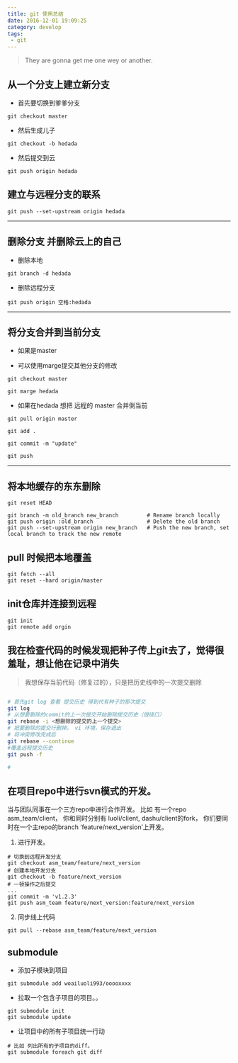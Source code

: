 ```yaml
---
title: git 使用总结
date: 2016-12-01 19:09:25
category: develop
tags:
 - git
---
```


> They are gonna get me one wey or another.

<!--more-->
## 从一个分支上建立新分支

- 首先要切换到爹爹分支
```
git checkout master
```
- 然后生成儿子
```
git checkout -b hedada
```
- 然后提交到云
```
git push origin hedada
```

## 建立与远程分支的联系
```
git push --set-upstream origin hedada
```
- - -

## 删除分支 并删除云上的自己

- 删除本地

```git
git branch -d hedada
```
- 删除远程分支
```
git push origin 空格:hedada
```
- - -

## 将分支合并到当前分支

- 如果是master

- 可以使用marge提交其他分支的修改

```git
git checkout master

git marge hedada
```
- 如果在hedada 想把 远程的 master 合并倒当前

```git
git pull origin master

git add .

git commit -m "update"

git push
```
-------------
## 将本地缓存的东东删除

```git
git reset HEAD
```
```git
git branch -m old_branch new_branch         # Rename branch locally    
git push origin :old_branch                 # Delete the old branch    
git push --set-upstream origin new_branch   # Push the new branch, set local branch to track the new remote
```


## pull 时候把本地覆盖
```
git fetch --all  
git reset --hard origin/master
```

## init仓库并连接到远程
```
git init
git remote add orgin
```


## 我在检查代码的时候发现把种子传上git去了，觉得很羞耻，想让他在记录中消失
> 我想保存当前代码（修复过的），只是把历史线中的一次提交删除

```bash

# 首先git log 查看 提交历史 得到代有种子的那次提交
git log
# 从想要删除的commit的上一次提交开始删除提交历史（很绕口）
git rebase -i <想删除的提交的上一个提交>
# 把要删除的提交行删掉， vi 环境，保存退出
# 将冲突修改完成后
git rebase --continue
#覆盖远程提交历史
git push -f

#


```

## 在项目repo中进行svn模式的开发。
当与团队同事在一个三方repo中进行合作开发。
比如 有一个repo asm_team/client， 你和同时分别有 luoli/client, dashu/client的fork，
你们要同时在一个主repo的branch ‘feature/next_version’上开发。

1. 进行开发。

```
# 切换到远程开发分支
git checkout asm_team/feature/next_version
# 创建本地开发分支
git checkout -b feature/next_version
# 一顿操作之后提交
...
git commit -m 'v1.2.3'
git push asm_team feature/next_version:feature/next_version
```

2. 同步线上代码

```
git pull --rebase asm_team/feature/next_version
```

## submodule

- 添加子模块到项目

```
git submodule add woailuoli993/ooooxxxx
```

- 拉取一个包含子项目的项目。。

```
git submodule init
git submodule update
```

- 让项目中的所有子项目统一行动
```
# 比如 列出所有的子项目的diff。
git submodule foreach git diff
```
